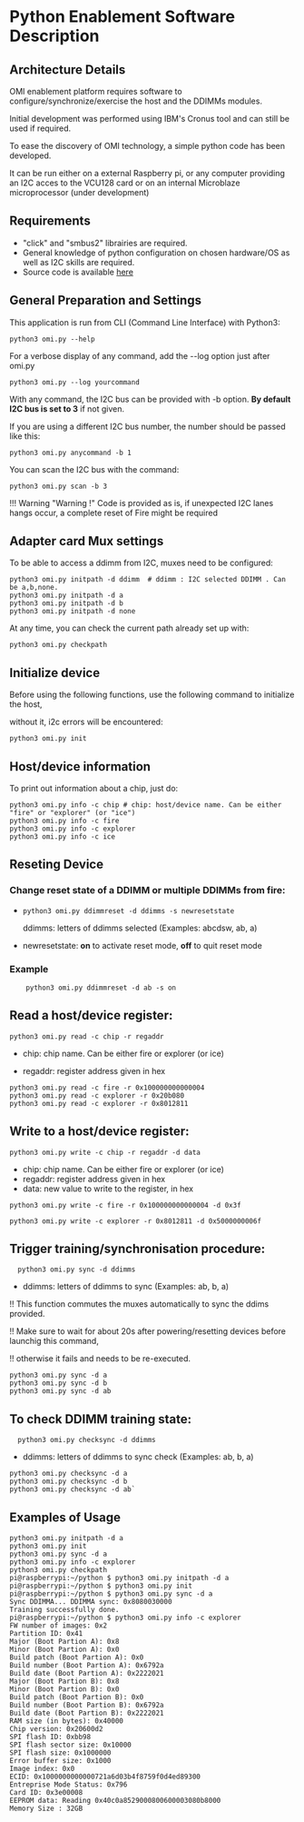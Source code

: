 # Python Enablement Software Description

## Architecture Details

OMI enablement platform requires software to configure/synchronize/exercise the host and the DDIMMs modules.

Initial development was performed using IBM's Cronus tool and can still be used if required.

To ease the discovery of OMI technology, a simple python code has been developed.

It can be run either on a external Raspberry pi, or any computer providing an I2C acces to the VCU128 card or on an internal Microblaze microprocessor (under development)

## Requirements

- "click" and "smbus2" librairies are required.
- General knowledge of python configuration on chosen hardware/OS as well as I2C skills are required.
- Source code is available [here]

[here]:https://github.com/OpenCAPI/omi_enablement/tree/main/python

## General Preparation and Settings

This application is run from CLI (Command Line Interface) with Python3:

```
python3 omi.py --help
```

For a verbose display of any command, add the --log option just after omi.py

```
python3 omi.py --log yourcommand
```

With any command, the I2C bus can be provided with -b option. **By default I2C bus is set to 3** if not given.

If you are using a different I2C bus number, the number should be passed like this:

```
python3 omi.py anycommand -b 1
```

You can scan the I2C bus with the command:

```
python3 omi.py scan -b 3
```

!!! Warning "Warning !"
    Code is provided as is, if unexpected I2C lanes hangs occur, a complete reset of Fire might be required

## Adapter card Mux settings

To be able to access a ddimm from I2C, muxes need to be configured:

```
python3 omi.py initpath -d ddimm  # ddimm : I2C selected DDIMM . Can be a,b,none.
python3 omi.py initpath -d a
python3 omi.py initpath -d b
python3 omi.py initpath -d none
```

At any time, you can check the current path already set up with:

```
python3 omi.py checkpath
```

## Initialize device

Before using the following functions, use the following command to initialize the host,

without it, i2c errors will be encountered:

```
python3 omi.py init
```

## Host/device information

To print out information about a chip, just do:

```
python3 omi.py info -c chip # chip: host/device name. Can be either "fire" or "explorer" (or "ice")
python3 omi.py info -c fire
python3 omi.py info -c explorer
python3 omi.py info -c ice
```



## Reseting Device

### Change reset state of a DDIMM or multiple DDIMMs from fire:

- ```
  python3 omi.py ddimmreset -d ddimms -s newresetstate
  ```

  ddimms: letters of ddimms selected (Examples: abcdsw, ab, a)

- newresetstate: **on** to activate reset mode, **off** to quit reset mode

### Example

```
    python3 omi.py ddimmreset -d ab -s on
```

## Read a host/device register:

```
python3 omi.py read -c chip -r regaddr
```

-   chip: chip name. Can be either fire or explorer (or ice)

-   regaddr: register address given in hex

```
python3 omi.py read -c fire -r 0x100000000000004
python3 omi.py read -c explorer -r 0x20b080
python3 omi.py read -c explorer -r 0x8012811
```



## Write to a host/device register:

```
python3 omi.py write -c chip -r regaddr -d data
```

- chip: chip name. Can be either fire or explorer (or ice)
- regaddr: register address given in hex
- data: new value to write to the register, in hex

```
python3 omi.py write -c fire -r 0x100000000000004 -d 0x3f

python3 omi.py write -c explorer -r 0x8012811 -d 0x5000000006f
```



## Trigger training/synchronisation procedure:

```
  python3 omi.py sync -d ddimms
```

-   ddimms: letters of ddimms to sync (Examples: ab, b, a)

  !! This function commutes the muxes automatically to sync the ddims provided.

  !! Make sure to wait for about 20s after powering/resetting devices before launchig this command, 

  !! otherwise it fails and needs to be re-executed.

```
python3 omi.py sync -d a
python3 omi.py sync -d b
python3 omi.py sync -d ab
```



## To check DDIMM training state:

```
  python3 omi.py checksync -d ddimms
```

* ddimms: letters of ddimms to sync check (Examples: ab, b, a)

```
python3 omi.py checksync -d a
python3 omi.py checksync -d b
python3 omi.py checksync -d ab`
```



## Examples of Usage

```
python3 omi.py initpath -d a
python3 omi.py init
python3 omi.py sync -d a
python3 omi.py info -c explorer
python3 omi.py checkpath
pi@raspberrypi:~/python $ python3 omi.py initpath -d a
pi@raspberrypi:~/python $ python3 omi.py init
pi@raspberrypi:~/python $ python3 omi.py sync -d a
Sync DDIMMA... DDIMMA sync: 0x8080030000
Training successfully done.
pi@raspberrypi:~/python $ python3 omi.py info -c explorer
FW number of images: 0x2
Partition ID: 0x41
Major (Boot Partion A): 0x8
Minor (Boot Partion A): 0x0
Build patch (Boot Partion A): 0x0
Build number (Boot Partion A): 0x6792a
Build date (Boot Partion A): 0x2222021
Major (Boot Partion B): 0x8
Minor (Boot Partion B): 0x0
Build patch (Boot Partion B): 0x0
Build number (Boot Partion B): 0x6792a
Build date (Boot Partion B): 0x2222021
RAM size (in bytes): 0x40000
Chip version: 0x20600d2
SPI flash ID: 0xbb98
SPI flash sector size: 0x10000
SPI flash size: 0x1000000
Error buffer size: 0x1000
Image index: 0x0
ECID: 0x1000000000000721a6d03b4f8759f0d4ed89300
Entreprise Mode Status: 0x796
Card ID: 0x3e00008
EEPROM data: Reading 0x40c0a8529000800600003080b8000
Memory Size : 32GB
```

